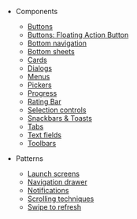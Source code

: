 - Components
  - [Buttons](/buttons)
  - [Buttons: Floating Action Button](/fab)
  - [Bottom navigation](/bottom-navigation)
  - [Bottom sheets](/bottom-sheets)
  - [Cards](/cards)
  - [Dialogs]()
  - [Menus](/menus)
  - [Pickers]()
  - [Progress](/progress)
  - [Rating Bar](/rating-bar)
  - [Selection controls](/selection_controls)
  - [Snackbars & Toasts](/snackbars-and-toasts)
  - [Tabs]()
  - [Text fields](/text-fields)
  - [Toolbars](/toolbars)

- Patterns
  - [Launch screens](/launch-screen)
  - [Navigation drawer]()
  - [Notifications]()
  - [Scrolling techniques]()
  - [Swipe to refresh](/swipe-to-refresh)
